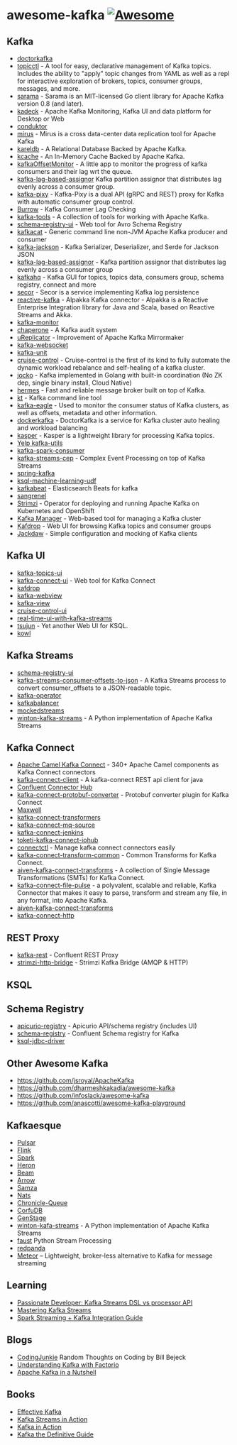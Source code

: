 # awesome-kafka [![Awesome](https://cdn.rawgit.com/sindresorhus/awesome/d7305f38d29fed78fa85652e3a63e154dd8e8829/media/badge.svg)](https://github.com/sindresorhus/awesome)

## Kafka

- [doctorkafka](https://github.com/pinterest/doctorkafka)
- [topicctl](https://github.com/segmentio/topicctl) - A tool for easy, declarative management of Kafka topics. Includes the ability to "apply" topic changes from YAML as well as a repl for interactive exploration of brokers, topics, consumer groups, messages, and more.
- [sarama](https://github.com/Shopify/sarama) - Sarama is an MIT-licensed Go client library for Apache Kafka version 0.8 (and later).
- [kadeck](https://www.xeotek.com/kadeck/) - Apache Kafka Monitoring, Kafka UI and data platform for Desktop or Web
- [conduktor](https://www.conduktor.io/)
- [mirus](https://github.com/salesforce/mirus) - Mirus is a cross data-center data replication tool for Apache Kafka 
- [kareldb](https://github.com/rayokota/kareldb) - A Relational Database Backed by Apache Kafka.
- [kcache](https://github.com/rayokota/kcache) - An In-Memory Cache Backed by Apache Kafka.
- [kafkaOffsetMonitor](https://github.com/quantifind/KafkaOffsetMonitor) - A little app to monitor the progress of kafka consumers and their lag wrt the queue. 
- [kafka-lag-based-assignor](https://github.com/grantneale/kafka-lag-based-assignor) Kafka partition assignor that distributes lag evenly across a consumer group.
- [kafka-pixy](https://github.com/mailgun/kafka-pixy) - Kafka-Pixy is a dual API (gRPC and REST) proxy for Kafka with automatic consumer group control.
- [Burrow](https://github.com/linkedin/Burrow) - Kafka Consumer Lag Checking 
- [kafka-tools](https://github.com/linkedin/kafka-tools) - A collection of tools for working with Apache Kafka. 
- [schema-registry-ui](https://github.com/landoop/schema-registry-ui) - Web tool for Avro Schema Registry
- [kafkacat](https://github.com/edenhill/kafkacat) - Generic command line non-JVM Apache Kafka producer and consumer 
- [kafka-jackson](https://github.com/jcustenborder/kafka-jackson) - Kafka Serializer, Deserializer, and Serde for Jackson JSON 
- [kafka-lag-based-assignor](https://github.com/grantneale/kafka-lag-based-assignor) - Kafka partition assignor that distributes lag evenly across a consumer group
- [kafkahq](https://github.com/tchiotludo/kafkahq) - Kafka GUI for topics, topics data, consumers group, schema registry, connect and more
- [secor](https://github.com/pinterest/secor) - Secor is a service implementing Kafka log persistence
- [reactive-kafka](https://github.com/akka/reactive-kafka) - Alpakka Kafka connector - Alpakka is a Reactive Enterprise Integration library for Java and Scala, based on Reactive Streams and Akka.
- [kafka-monitor](https://github.com/linkedin/kafka-monitor)
- [chaperone](https://github.com/uber/chaperone) - A Kafka audit system 
- [uReplicator](https://github.com/uber/uReplicator) - Improvement of Apache Kafka Mirrormaker 
- [kafka-websocket](https://github.com/b/kafka-websocket)
- [kafka-unit](https://github.com/chbatey/kafka-unit)
- [cruise-control](https://github.com/linkedin/cruise-control) - Cruise-control is the first of its kind to fully automate the dynamic workload rebalance and self-healing of a kafka cluster.
- [jocko](https://github.com/travisjeffery/jocko) - Kafka implemented in Golang with built-in coordination (No ZK dep, single binary install, Cloud Native)
- [hermes](https://github.com/allegro/hermes) - Fast and reliable message broker built on top of Kafka. 
- [kt](https://github.com/fgeller/kt) - Kafka command line tool 
- [kafka-eagle](https://github.com/smartloli/kafka-eagle) - Used to monitor the consumer status of Kafka clusters, as well as offsets, metadata and other information. 
- [dockerkafka](https://github.com/pinterest/doctorkafka) - DoctorKafka is a service for Kafka cluster auto healing and workload balancing 
- [kasper](https://github.com/movio/kasper) - Kasper is a lightweight library for processing Kafka topics. 
- [Yelp kafka-utils](https://github.com/Yelp/kafka-utils)
- [kafka-spark-consumer](https://github.com/dibbhatt/kafka-spark-consumer)
- [kafka-streams-cep](https://github.com/fhussonnois/kafkastreams-cep) - Complex Event Processing on top of Kafka Streams 
- [spring-kafka](https://github.com/spring-projects/spring-kafka)
- [ksql-machine-learning-udf](https://github.com/kaiwaehner/ksql-machine-learning-udf)
- [kafkabeat](https://github.com/dearcode/kafkabeat) - Elasticsearch Beats for kafka 
- [sangrenel](https://github.com/jamiealquiza/sangrenel)
- [Strimzi](https://github.com/strimzi/strimzi-kafka-operator) - Operator for deploying and running Apache Kafka on Kubernetes and OpenShift
- [Kafka Manager](https://github.com/yahoo/kafka-manager) - Web-based tool for managing a Kafka cluster
- [Kafdrop](https://github.com/obsidiandynamics/kafdrop) - Web UI for browsing Kafka topics and consumer groups
- [Jackdaw](https://github.com/obsidiandynamics/jackdaw) - Simple configuration and mocking of Kafka clients

## Kafka UI
- [kafka-topics-ui](https://github.com/lensesio/kafka-topics-ui)
- [kafka-connect-ui](https://github.com/landoop/kafka-connect-ui) - Web tool for Kafka Connect
- [kafdrop](https://github.com/obsidiandynamics/kafdrop)
- [kafka-webview](https://github.com/SourceLabOrg/kafka-webview)
- [kafka-view](https://github.com/fede1024/kafka-view)
- [cruise-control-ui](https://github.com/linkedin/cruise-control-ui)
- [real-time-ui-with-kafka-streams](https://github.com/lucasjellema/real-time-ui-with-kafka-streams)
- [tsujun](https://github.com/matsumana/tsujun) - Yet another Web UI for KSQL.
- [kowl](https://github.com/cloudhut/kowl)

## Kafka Streams
- [schema-registry-ui](https://github.com/lensesio/schema-registry-ui)
- [kafka-streams-consumer-offsets-to-json](https://github.com/sderosiaux/kafka-streams-consumer-offsets-to-json) - A Kafka Streams process to convert consumer_offsets to a JSON-readable topic.
- [kafka-operator](https://github.com/krallistic/kafka-operator)
- [kafkabalancer](https://github.com/CAFxX/kafkabalancer)
- [mockedstreams](https://github.com/jpzk/mockedstreams)
- [winton-kafka-streams](https://github.com/wintoncode/winton-kafka-streams) - A Python implementation of Apache Kafka Streams

## Kafka Connect

- [Apache Camel Kafka Connect](https://camel.apache.org/camel-kafka-connector/latest/index.html) - 340+ Apache Camel components as Kafka Connect connectors
- [kafka-connect-client](https://github.com/SourceLabOrg/kafka-connect-client) - A kafka-connect REST api client for java 
- [Confluent Connector Hub](https://www.confluent.io/product/connectors/)
- [kafka-connect-protobuf-converter](https://github.com/blueapron/kafka-connect-protobuf-converter) - Protobuf converter plugin for Kafka Connect 
- [Maxwell](https://github.com/zendesk/maxwell)
- [kafka-connect-transformers](https://github.com/Landoop/kafka-connect-transformers)
- [kafka-connect-mq-source](https://github.com/ibm-messaging/kafka-connect-mq-source)
- [kafka-connect-jenkins](https://github.com/yaravind/kafka-connect-jenkins)
- [toketi-kafka-connect-iohub](https://github.com/Azure/toketi-kafka-connect-iothub)
- [connectctl](https://github.com/90poe/connectctl) - Manage kafka connect connectors easily
- [kafka-connect-transform-common](https://github.com/jcustenborder/kafka-connect-transform-common) - Common Transforms for Kafka Connect.
- [aiven-kafka-connect-transforms](https://github.com/aiven/aiven-kafka-connect-transforms) - A collection of Single Message Transformations (SMTs) for Kafka Connect.
- [kafka-connect-file-pulse](https://github.com/streamthoughts/kafka-connect-file-pulse) - a polyvalent, scalable and reliable, Kafka Connector that makes it easy to parse, transform and stream any file, in any format, into Apache Kafka.
- [aiven-kafka-connect-transforms](https://github.com/aiven/aiven-kafka-connect-transforms)
- [kafka-connect-http](https://github.com/thomaskwscott/kafka-connect-http)

## REST Proxy

- [kafka-rest](https://github.com/confluentinc/kafka-rest) - Confluent REST Proxy
- [strimzi-http-bridge](https://github.com/strimzi/strimzi-kafka-bridge) - Strimzi Kafka Bridge (AMQP & HTTP)

## KSQL

## Schema Registry

- [apicurio-registry](https://github.com/Apicurio/apicurio-registry) - Apicurio API/schema registry (includes UI)
- [schema-registry](https://github.com/confluentinc/schema-registry) - Confluent Schema registry for Kafka
- [ksql-jdbc-driver](https://github.com/mmolimar/ksql-jdbc-driver)

## Other Awesome Kafka

- https://github.com/jsroyal/ApacheKafka
- https://github.com/dharmeshkakadia/awesome-kafka
- https://github.com/infoslack/awesome-kafka
- https://github.com/anascotti/awesome-kafka-playground

## Kafkaesque

- [Pulsar](https://github.com/apache/incubator-pulsar)
- [Flink](https://flink.apache.org/)
- [Spark](https://spark.apache.org/)
- [Heron](https://github.com/apache/incubator-heron)
- [Beam](https://beam.apache.org/)
- [Arrow](https://arrow.apache.org/)
- [Samza](https://samza.apache.org/)
- [Nats](https://nats.io/)
- [Chronicle-Queue](https://github.com/OpenHFT/Chronicle-Queue)
- [CorfuDB](https://github.com/CorfuDB/CorfuDB)
- [GenStage](https://hexdocs.pm/gen_stage/GenStage.html)
- [winton-kafa-streams](https://github.com/wintoncode/winton-kafka-streams) - A Python implementation of Apache Kafka Streams 
- [faust](https://github.com/robinhood/faust) Python Stream Processing 
- [redpanda](https://vectorized.io/)
- [Meteor](https://github.com/obsidiandynamics/meteor) – Lightweight, broker-less alternative to Kafka for message streaming

## Learning

- [Passionate Developer: Kafka Streams DSL vs processor API](http://mkuthan.github.io/blog/2017/11/02/kafka-streams-dsl-vs-processor-api/)
- [Mastering Kafka Streams](https://jaceklaskowski.gitbooks.io/mastering-kafka-streams)
- [Spark Streaming + Kafka Integration Guide](https://spark.apache.org/docs/latest/streaming-kafka-integration.html)

## Blogs
- [CodingJunkie](http://codingjunkie.net/) Random Thoughts on Coding by Bill Bejeck
- [Understanding Kafka with Factorio](https://hackernoon.com/understanding-kafka-with-factorio-74e8fc9bf181)
- [Apache Kafka in a Nutshell](https://medium.com/swlh/apache-kafka-in-a-nutshell-5782b01d9ffb)

## Books
- [Effective Kafka](http://apachekafkabook.com/)
- [Kafka Streams in Action](https://www.manning.com/books/kafka-streams-in-action)
- [Kafka in Action](https://www.manning.com/books/kafka-in-action)
- [Kafka the Definitive Guide](http://shop.oreilly.com/product/0636920044123.do)
